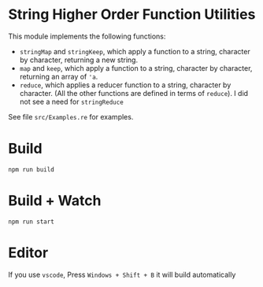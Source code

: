 # String Higher Order Function Utilities

This module implements the following functions:

* `stringMap` and `stringKeep`, which apply a function to a string, character by character, returning a new string. 
* `map` and `keep`, which apply a function to a string, character by character, returning an array of `'a`.
* `reduce`, which applies a reducer function to a string, character by character. (All the other functions are defined in terms of `reduce`). I did not see a need for `stringReduce`

See file `src/Examples.re` for examples.

# Build
```
npm run build
```

# Build + Watch

```
npm run start
```

# Editor
If you use `vscode`, Press `Windows + Shift + B` it will build automatically
